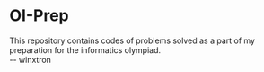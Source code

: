 # OI-Prep
This repository contains codes of problems solved as a part of my preparation for the informatics olympiad. <br> 
-- winxtron
